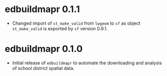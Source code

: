# edbuildmapr 0.1.1

* Changed import of `st_make_valid` from `lwgeom` to `sf` as object `st_make_valid` is exported by `sf` version 0.9.1.

# edbuildmapr 0.1.0

* Initial release of `edbuildmapr` to automate the downloading and analysis of school district spatial data. 
